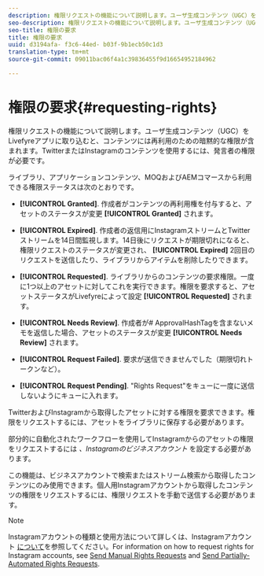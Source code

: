 ```yaml
---
description: 権限リクエストの機能について説明します。ユーザ生成コンテンツ（UGC）をLivefyreアプリに取り込むと、コンテンツには再利用のための暗黙的な権限が含まれます。TwitterまたはInstagramのコンテンツを使用するには、発言者の権限が必要です。
seo-description: 権限リクエストの機能について説明します。ユーザ生成コンテンツ（UGC）をLivefyreアプリに取り込むと、コンテンツには再利用のための暗黙的な権限が含まれます。TwitterまたはInstagramのコンテンツを使用するには、発言者の権限が必要です。
seo-title: 権限の要求
title: 権限の要求
uuid: d3194afa- f3c6-44ed- b03f-9b1ecb50c1d3
translation-type: tm+mt
source-git-commit: 09011bac06f4a1c39836455f9d16654952184962

---
```



# 権限の要求{#requesting-rights}

権限リクエストの機能について説明します。ユーザ生成コンテンツ（UGC）をLivefyreアプリに取り込むと、コンテンツには再利用のための暗黙的な権限が含まれます。TwitterまたはInstagramのコンテンツを使用するには、発言者の権限が必要です。

ライブラリ、アプリケーションコンテンツ、MOQおよびAEMコマースから利用できる権限ステータスは次のとおりです。

* **[!UICONTROL Granted]**. 作成者がコンテンツの再利用権を付与すると、アセットのステータスが変更 **[!UICONTROL Granted]** されます。

* **[!UICONTROL Expired]**. 作成者の返信用にInstagramストリームとTwitterストリームを14日間監視します。14日後にリクエストが期限切れになると、権限リクエストのステータスが変更され、 **[!UICONTROL Expired]** 2回目のリクエストを送信したり、ライブラリからアイテムを削除したりできます。
* **[!UICONTROL Requested]**. ライブラリからのコンテンツの要求権限。一度に1つ以上のアセットに対してこれを実行できます。権限を要求すると、アセットステータスがLivefyreによって設定 **[!UICONTROL Requested]** されます。
* **[!UICONTROL Needs Review]**. 作成者が# ApprovalHashTagを含まないメモを返信した場合、アセットのステータスが変更 **[!UICONTROL Needs Review]** されます。

* **[!UICONTROL Request Failed]**. 要求が送信できませんでした（期限切れトークンなど）。
* **[!UICONTROL Request Pending]**. &quot;Rights Request&quot;をキューに一度に送信しないようにキューに入れます。

TwitterおよびInstagramから取得したアセットに対する権限を要求できます。権限をリクエストするには、アセットをライブラリに保存する必要があります。

部分的に自動化されたワークフローを使用してInstagramからのアセットの権限をリクエストするには *、Instagramのビジネスアカウント* を設定する必要があります。

この機能は、ビジネスアカウントで検索またはストリーム検索から取得したコンテンツにのみ使用できます。個人用Instagramアカウントから取得したコンテンツの権限をリクエストするには、権限リクエストを手動で送信する必要があります。

>[!NOTE]
>
>Instagramアカウントの種類と使用方法について詳しくは、Instagramアカウント [について](/help/using/c-users-creating-accounts-with-studio-access/t-configure-social-accout-instagram/c-about-instagram-accounts.md#c_about_instagram_accounts)を参照してください。For information on how to request rights for Instagram accounts, see [Send Manual Rights Requests](/help/using/c-how-requesting-rights-works/c-send-instagram-manual-rights-request.md#c_send_instagram_manual_rights_request) and [Send Partially-Automated Rights Requests](/help/using/c-how-requesting-rights-works/c-send-an-instagram-rights-request-from-the-library.md#c_send_an_instagram_rights_request_from_the_library).

